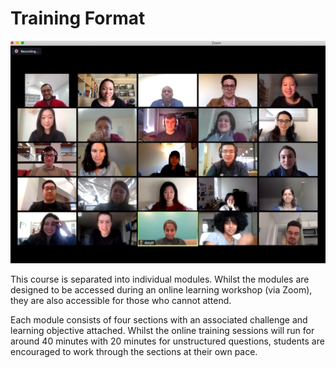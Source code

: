 # Training Format

![An example of online trainings using Zoom](../.gitbook/assets/zoom-classroom.png)

This course is separated into individual modules. Whilst the modules are designed to be accessed during an online learning workshop \(via Zoom\), they are also accessible for those who cannot attend.

Each module consists of four sections with an associated challenge and learning objective attached. Whilst the online training sessions will run for around 40 minutes with 20 minutes for unstructured questions, students are encouraged to work through the sections at their own pace.

